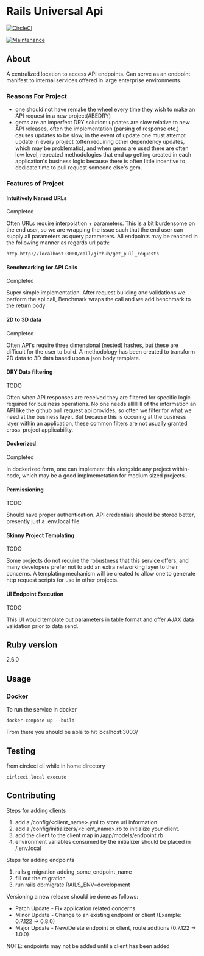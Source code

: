 # Rails Universal Api

[![CircleCI](https://circleci.com/gh/mabiesen/rails_universal_api.svg?style=svg&circle-token=9ec2448fe91308350282e35c836d082a52706af6)](<LINK>)

[![Maintenance](https://img.shields.io/badge/Maintained%3F-yes-green.svg)](https://GitHub.com/mabiesen/rails_universal_api/graphs/commit-activity)


## About

A centralized location to access API endpoints.  Can serve as an endpoint manifest to internal services offered in large enterprise environments.

### Reasons For Project

* one should not have remake the wheel every time they wish to make an API request in a new project(#BEDRY)
* gems are an imperfect DRY solution: updates are slow relative to new API releases, often the implementation (parsing of response etc.) causes updates to be slow, in the event of update one must attempt update in every project (often requiring other dependency updates, which may be problematic), and when gems are used there are often low level, repeated methodologies that end up getting  created in each application's business logic because there is often little incentive to dedicate time to pull request someone else's gem.

### Features of Project

#### Intuitively Named URLs

Completed

Often URLs require interpolation + parameters. This is a bit burdensome on the end user, so we are wrapping the issue such  that the end user can supply all parameters as query parameters.  All endpoints may be reached in the following manner as regards url path:
```
http http://localhost:3000/call/github/get_pull_requests
```

#### Benchmarking for API Calls

Completed 

Super simple implementation.  After request building and validations we perform the api call, Benchmark wraps the call and we add benchmark to the return body

#### 2D to 3D data

Completed

Often API's require three dimensional (nested) hashes, but these are difficult for the user to build.  A methodology has been created to transform 2D data to 3D data based upon a json body template.

#### DRY Data filtering

TODO

Often when API responses are received they are filtered for specific logic required for business operations.  No one needs alllllllll of the information an API like  the github pull request api provides, so often we filter for what we need at the business layer.  But because this is occuring at the business layer within an application, these common filters are not usually granted cross-project applicability.

#### Dockerized

Completed 

In dockerized form, one can implement this alongside any project within-node, which may be a good implmemetation for medium sized projects.

#### Permissioning

TODO

Should have proper authentication.  API credentials should be stored better, presently just a .env.local file. 

#### Skinny Project Templating

TODO

Some projects do not require the robustness that this service offers, and many developers prefer not to add an extra networking layer to their concerns.  A templating mechanism will be created to allow one to generate http request scripts for use in other projects.

#### UI Endpoint Execution

TODO

This UI would template out parameters in table format and offer AJAX data validation prior to data send. 

## Ruby version

2.6.0

## Usage

### Docker

To run the service in docker

```
docker-compose up --build
```

From there you should be able to hit localhost:3003/

## Testing

from circleci cli while in home directory

```
cirlceci local execute
```

## Contributing

Steps for adding clients
1. add a /config/\<client_name\>.yml to store url information
2. add a /config/initializers/\<client_name\>.rb to initialize your client.
3. add the client to the client map in /app/models/endpoint.rb
4. environment variables consumed by the initializer should be placed in /.env.local

Steps for adding endpoints
1. rails g migration adding_some_endpoint_name
2. fill out the migration
3. run rails db:migrate RAILS_ENV=development

Versioning a new release should be done as follows:
- Patch Update - Fix application related concerns
- Minor Update - Change to an existing endpoint or client (Example: 0.7.122 -> 0.8.0)
- Major Update - New/Delete endpoint or client, route addtions  (0.7.122 -> 1.0.0)

NOTE: endpoints may not be added until a client has been added
